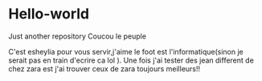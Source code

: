 # Hello-world
Just another repository
Coucou le peuple


C'est esheylia pour vous servir,j'aime le foot est l'informatique(sinon je serait pas en train d'ecrire ca lol ).
Une fois j'ai tester des jean different de chez zara est j'ai trouver ceux de zara toujours meilleurs!!
